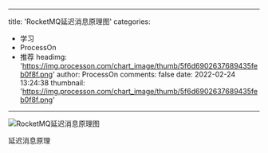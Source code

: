 
---
title: 'RocketMQ延迟消息原理图'
categories: 
 - 学习
 - ProcessOn
 - 推荐
headimg: 'https://img.processon.com/chart_image/thumb/5f6d6902637689435feb0f8f.png'
author: ProcessOn
comments: false
date: 2022-02-24 13:24:38
thumbnail: 'https://img.processon.com/chart_image/thumb/5f6d6902637689435feb0f8f.png'
---

<div>   
<img class="thumb" alt="RocketMQ延迟消息原理图" src="https://img.processon.com/chart_image/thumb/5f6d6902637689435feb0f8f.png" referrerpolicy="no-referrer">
<p>延迟消息原理</p>  
</div>
            
